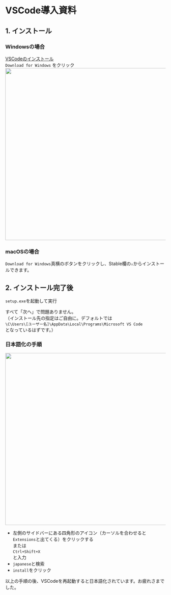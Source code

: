 # VSCode導入資料  
  
## 1. インストール  
### Windowsの場合  
  
[VSCodeのインストール](https://code.visualstudio.com/)  
`Download for Windows` をクリック  
<img src="https://github.com/yud0uhu/HTML_CSS_JavaScript_Handson/blob/patch-2/VScode.png" width="960px" height="540px">  
  
### macOSの場合  
`Download for Windows`真横のボタンをクリックし、Stable欄の`↓`からインストールできます。  
  
## 2. インストール完了後  

`setup.exe`を起動して実行  
  
すべて「次へ」で問題ありません。  
（インストール先の指定はご自由に。デフォルトでは  
`\C\Users\[ユーザー名]\AppData\Local\Programs\Microsoft VS Code`  
となっているはずです。）  
  
### 日本語化の手順  
<img src="https://github.com/yud0uhu/HTML_CSS_JavaScript_Handson/blob/patch-2/VScode2.png" width="960px" height="540px">  
  
- 左側のサイドバーにある四角形のアイコン（カーソルを合わせると`Extensions`と出てくる）をクリックする  
または  
`Ctrl+Shift+X`  
と入力  
- `japanese`と検索   
- `install`をクリック  
  
以上の手順の後、VSCodeを再起動すると日本語化されています。お疲れさまでした。  
